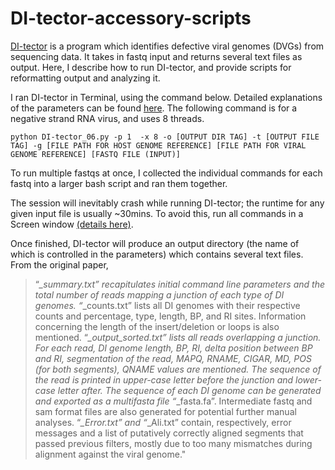 # DI-tector-accessory-scripts

[DI-tector](10.1261/rna.066910.118) is a program which identifies defective viral genomes (DVGs) from sequencing data. It takes in fastq input and returns several text files as output. Here, I describe how to run DI-tector, and provide scripts for reformatting output and analyzing it. 

I ran DI-tector in Terminal, using the command below. Detailed explanations of the parameters can be found [here](10.1261/rna.066910.118). The following command is for a negative strand RNA virus, and uses 8 threads. 
```
python DI-tector_06.py -p 1  -x 8 -o [OUTPUT DIR TAG] -t [OUTPUT FILE TAG] -g [FILE PATH FOR HOST GENOME REFERENCE] [FILE PATH FOR VIRAL GENOME REFERENCE] [FASTQ FILE (INPUT)]
```
To run multiple fastqs at once, I collected the individual commands for each fastq into a larger bash script and ran them together.

The session will inevitably crash while running DI-tector; the runtime for any given input file is usually ~30mins. To avoid this, run all commands in a Screen window [(details here)](https://linuxize.com/post/how-to-use-linux-screen/).

Once finished, DI-tector will produce an output directory (the name of which is controlled in the parameters) which contains several text files. From the original paper, 
> “*_summary.txt” recapitulates initial command line parameters and the total number of reads mapping a junction of each type of DI genomes. “*_counts.txt” lists all DI genomes with their respective counts and percentage, type, length, BP, and RI sites. Information concerning the length of the insert/deletion or loops is also mentioned. “*_output_sorted.txt” lists all reads overlapping a junction. For each read, DI genome length, BP, RI, delta position between BP and RI, segmentation of the read, MAPQ, RNAME, CIGAR, MD, POS (for both segments), QNAME values are mentioned. The sequence of the read is printed in upper-case letter before the junction and lower-case letter after. The sequence of each DI genome can be generated and exported as a multifasta file “*_fasta.fa”. Intermediate fastq and sam format files are also generated for potential further manual analyses. “*_Error.txt” and “*_Ali.txt” contain, respectively, error messages and a list of putatively correctly aligned segments that passed previous filters, mostly due to too many mismatches during alignment against the viral genome."


